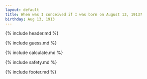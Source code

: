 ```yaml
---
layout: default
title: When was I conceived if I was born on August 13, 1913?
birthday: Aug 13, 1913
---
```


{% include header.md %}

{% include guess.md %}

{% include calculate.md %}

{% include safety.md %}

{% include footer.md %}



